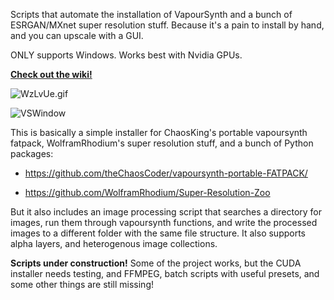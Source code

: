 Scripts that automate the installation of VapourSynth and a bunch of ESRGAN/MXnet super resolution stuff. Because it's a pain to install by hand, and you can upscale with a GUI.

ONLY supports Windows. Works best with Nvidia GPUs. 

**[Check out the wiki!](https://github.com/AlphaAtlas/VapourSynth-Super-Resolution-Helper/wiki)**

![WzLvUe.gif](https://i.lensdump.com/i/WzLvUe.gif)

![VSWindow](https://raw.githubusercontent.com/AlphaAtlas/VSSH-Wiki-Images/master/images/VSWindow.JPG)

This is basically a simple installer for ChaosKing's portable vapoursynth fatpack, WolframRhodium's super resolution stuff, and a bunch of Python packages:

* https://github.com/theChaosCoder/vapoursynth-portable-FATPACK/

* https://github.com/WolframRhodium/Super-Resolution-Zoo

But it also includes an image processing script that searches a directory for images, run them through vapoursynth functions, and write the processed images to a different folder with the same file structure. It also supports alpha layers, and heterogenous image collections.  

**Scripts under construction!** Some of the project works, but the CUDA installer needs testing, and FFMPEG, batch scripts with useful presets, and some other things are still missing!


